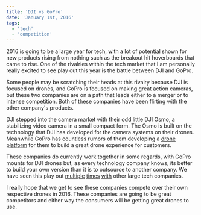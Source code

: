 ```yaml
---
title: 'DJI vs GoPro'
date: 'January 1st, 2016'
tags:
  - 'tech'
  - 'competition'
---
```


2016 is going to be a large year for tech, with a lot of potential shown for new
products rising from nothing such as the breakout hit hoverboards that came to
rise. One of the rivalries within the tech market that I am personally really
excited to see play out this year is the battle between DJI and GoPro.

Some people may be scratching their heads at this rivalry because DJI is focused
on drones, and GoPro is focused on making great action cameras, but these two
companies are on a path that leads either to a merger or to intense competition.
Both of these companies have been flirting with the other company's products.

DJI stepped into the camera market with their odd little DJI Osmo, a stabilizing
video camera in a small compact form. The Osmo is built on the technology that
DJI has developed for the camera systems on their drones. Meanwhile GoPro has
countless rumors of them developing a
<a class="link link--out link--article" href="http://techcrunch.com/2015/12/27/how-gopro-is-building-its-future-drone-platform-foundations/">drone
platform</a> for them to build a great drone experience for customers.

These companies do currently work together in some regards, with GoPro mounts
for DJI drones but, as every technology company knows, its better to build your
own version than it is to outsource to another company. We have seen this play
out
<a class="link link--out link--article" href="http://www.wired.com/2015/07/like-google-facebook-twitter-designs-computer-servers/">multiple</a>
<a class="link link--out link--article" href="http://www.wired.com/2012/03/google-miner-helmet/">times</a>
<a class="link link--out link--article" href="http://spectrum.ieee.org/cars-that-think/transportation/self-driving/uber-could-be-first-to-test-completely-driverless-cars-in-public">with</a>
other large tech companies.

I really hope that we get to see these companies compete over their own
respective drones in 2016. These companies are going to be great competitors and
either way the consumers will be getting great drones to use.
